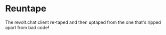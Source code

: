 # Reuntape
The revolt.chat client re-taped and then uptaped from the one that's ripped apart from bad code!
